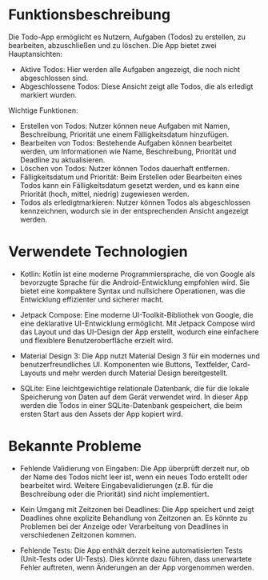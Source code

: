 # Funktionsbeschreibung
Die Todo-App ermöglicht es Nutzern, Aufgaben (Todos) zu erstellen, zu bearbeiten, abzuschließen und zu löschen. Die App bietet zwei Hauptansichten:

* Aktive Todos: Hier werden alle Aufgaben angezeigt, die noch nicht abgeschlossen sind.
* Abgeschlossene Todos: Diese Ansicht zeigt alle Todos, die als erledigt markiert wurden.

Wichtige Funktionen:
* Erstellen von Todos: Nutzer können neue Aufgaben mit Namen, Beschreibung, Priorität une einem Fälligkeitsdatum hinzufügen.
* Bearbeiten von Todos: Bestehende Aufgaben können bearbeitet werden, um Informationen wie Name, Beschreibung, Priorität und Deadline zu aktualisieren.
* Löschen von Todos: Nutzer können Todos dauerhaft entfernen.
* Fälligkeitsdatum und Priorität: Beim Erstellen oder Bearbeiten eines Todos kann ein Fälligkeitsdatum gesetzt werden, und es kann eine Priorität (hoch, mittel, niedrig) zugewiesen werden.
* Todos als erledigtmarkieren: Nutzer können Todos als abgeschlossen kennzeichnen, wodurch sie in der entsprechenden Ansicht angezeigt werden.

# Verwendete Technologien
* Kotlin: Kotlin ist eine moderne Programmiersprache, die von Google als bevorzugte Sprache für die Android-Entwicklung empfohlen wird. Sie bietet eine kompaktere Syntax und nullsichere Operationen, was die Entwicklung effizienter und sicherer macht.

* Jetpack Compose: Eine moderne UI-Toolkit-Bibliothek von Google, die eine deklarative UI-Entwicklung ermöglicht. Mit Jetpack Compose wird das Layout und das UI-Design der App erstellt, wodurch eine einfachere und flexiblere Benutzeroberfläche erzielt wird.

* Material Design 3: Die App nutzt Material Design 3 für ein modernes und benutzerfreundliches UI. Komponenten wie Buttons, Textfelder, Card-Layouts und mehr werden durch Material Design bereitgestellt.

* SQLite: Eine leichtgewichtige relationale Datenbank, die für die lokale Speicherung von Daten auf dem Gerät verwendet wird. In dieser App werden die Todos in einer SQLite-Datenbank gespeichert, die beim ersten Start aus den Assets der App kopiert wird.

# Bekannte Probleme
* Fehlende Validierung von Eingaben:
  Die App überprüft derzeit nur, ob der Name des Todos nicht leer ist, wenn ein neues Todo erstellt oder bearbeitet wird. Weitere Eingabevalidierungen (z.B. für die Beschreibung oder die Priorität) sind nicht implementiert.

* Kein Umgang mit Zeitzonen bei Deadlines:
  Die App speichert und zeigt Deadlines ohne explizite Behandlung von Zeitzonen an. Es könnte zu Problemen bei der Anzeige oder Verarbeitung von Deadlines in verschiedenen Zeitzonen kommen.

* Fehlende Tests:
  Die App enthält derzeit keine automatisierten Tests (Unit-Tests oder UI-Tests). Dies könnte dazu führen, dass unerwartete Fehler auftreten, wenn Änderungen an der App vorgenommen werden.